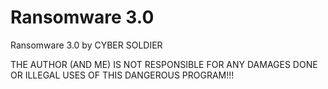 # Ransomware 3.0
Ransomware 3.0 by CYBER SOLDIER

THE AUTHOR (AND ME) IS NOT RESPONSIBLE FOR ANY DAMAGES DONE OR ILLEGAL USES
OF THIS DANGEROUS PROGRAM!!!

